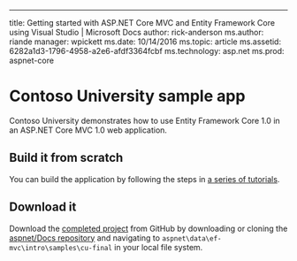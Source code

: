 ---
title: Getting started with ASP.NET Core MVC and Entity Framework Core using Visual Studio | Microsoft Docs
author: rick-anderson
ms.author: riande
manager: wpickett
ms.date: 10/14/2016
ms.topic: article
ms.assetid: 6282a1d3-1796-4958-a2e6-afdf3364fcbf
ms.technology: asp.net
ms.prod: aspnet-core
# Contoso University sample app

Contoso University demonstrates how to use Entity Framework Core 1.0 in an
ASP.NET Core MVC 1.0 web application.

## Build it from scratch

You can build the application by following the steps in [a series of tutorials](https://docs.asp.net/en/latest/data/ef-mvc/intro.html).

## Download it

Download the [completed project](https://github.com/aspnet/Docs/tree/master/aspnetcore/data/ef-mvc/intro/samples/cu-final) from GitHub by downloading or cloning the [aspnet/Docs repository](https://github.com/aspnet/Docs) and navigating to `aspnet\data\ef-mvc\intro\samples\cu-final` in your local file system.
